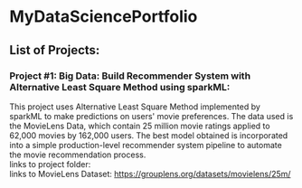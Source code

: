 # MyDataSciencePortfolio


## List of Projects:

### Project #1: Big Data: Build Recommender System with Alternative Least Square Method using sparkML:
This project uses Alternative Least Square Method implemented by sparkML to make predictions on users' movie preferences. The data used is the MovieLens Data, which contain 25 million movie ratings applied to 62,000 movies by 162,000 users. The best model obtained is incorporated into a simple production-level recommender system pipeline to automate the movie recommendation process.
<br/> links to project folder: 
<br/> links to MovieLens Dataset: https://grouplens.org/datasets/movielens/25m/

